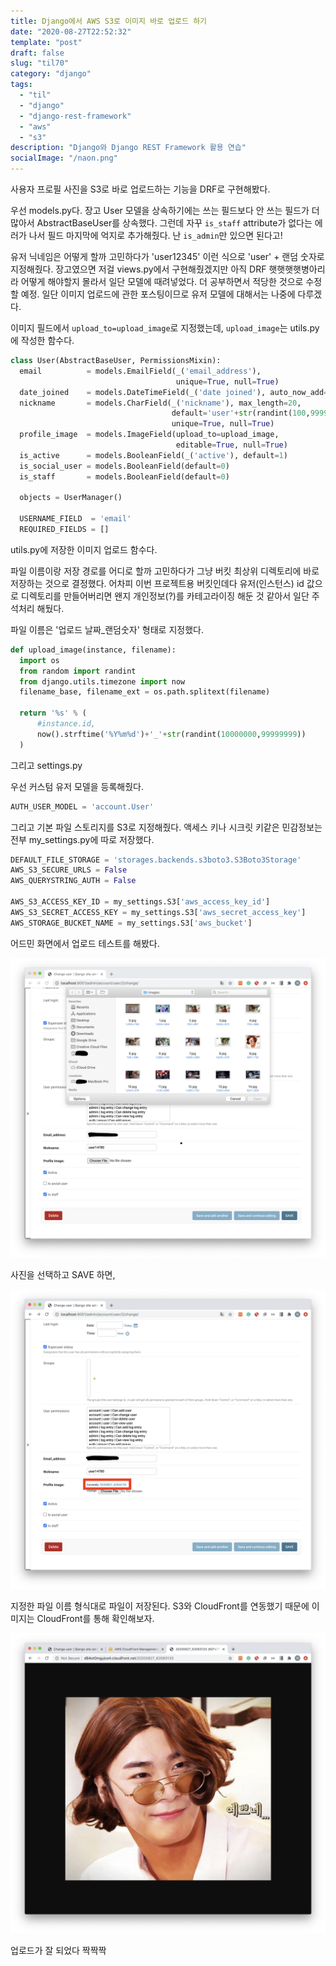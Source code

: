 ```yaml
---
title: Django에서 AWS S3로 이미지 바로 업로드 하기
date: "2020-08-27T22:52:32"
template: "post"
draft: false
slug: "til70"
category: "django"
tags:
  - "til"
  - "django"
  - "django-rest-framework"
  - "aws"
  - "s3"
description: "Django와 Django REST Framework 활용 연습"
socialImage: "/naon.png"
---
```


사용자 프로필 사진을 S3로 바로 업로드하는 기능을 DRF로 구현해봤다.

우선 models.py다. 장고 User 모델을 상속하기에는 쓰는 필드보다 안 쓰는 필드가 더 많아서 AbstractBaseUser를 상속했다. 그런데 자꾸 `is_staff` attribute가 없다는 에러가 나서 필드 마지막에 억지로 추가해줬다. 난 `is_admin`만 있으면 된다고!

유저 닉네임은 어떻게 할까 고민하다가 'user12345' 이런 식으로 'user' + 랜덤 숫자로 지정해줬다. 장고였으면 저걸 views.py에서 구현해줬겠지만 아직 DRF 햇햇햇햇병아리라 어떻게 해야할지 몰라서 일단 모델에 때려넣었다. 더 공부하면서 적당한 것으로 수정할 예정. 일단 이미지 업로드에 관한 포스팅이므로 유저 모델에 대해서는 나중에 다루겠다.

이미지 필드에서 `upload_to=upload_image`로 지정했는데, `upload_image`는 utils.py에 작성한 함수다.

```python
class User(AbstractBaseUser, PermissionsMixin):
  email          = models.EmailField(_('email_address'),
                                     unique=True, null=True)
  date_joined    = models.DateTimeField(_('date joined'), auto_now_add=True)
  nickname       = models.CharField(_('nickname'), max_length=20,
                                    default='user'+str(randint(100,99999)),
                                    unique=True, null=True)
  profile_image  = models.ImageField(upload_to=upload_image,
                                     editable=True, null=True)
  is_active      = models.BooleanField(_('active'), default=1)
  is_social_user = models.BooleanField(default=0)
  is_staff       = models.BooleanField(default=0)

  objects = UserManager()

  USERNAME_FIELD  = 'email'
  REQUIRED_FIELDS = []
```

utils.py에 저장한 이미지 업로드 함수다.

파일 이름이랑 저장 경로를 어디로 할까 고민하다가 그냥 버킷 최상위 디렉토리에 바로 저장하는 것으로 결정했다. 어차피 이번 프로젝트용 버킷인데다 유저(인스턴스) id 값으로 디렉토리를 만들어버리면 왠지 개인정보(?)를 카테고라이징 해둔 것 같아서 일단 주석처리 해뒀다.

파일 이름은 '업로드 날짜_랜덤숫자' 형태로 지정했다.

```python
def upload_image(instance, filename):
  import os
  from random import randint
  from django.utils.timezone import now
  filename_base, filename_ext = os.path.splitext(filename)

  return '%s' % (
      #instance.id,
      now().strftime('%Y%m%d')+'_'+str(randint(10000000,99999999))
  )
```

그리고 settings.py

우선 커스텀 유저 모델을 등록해줬다.

```python
AUTH_USER_MODEL = 'account.User'
```

그리고 기본 파일 스토리지를 S3로 지정해줬다. 액세스 키나 시크릿 키같은 민감정보는 전부 my_settings.py에 따로 저장했다.

```python
DEFAULT_FILE_STORAGE = 'storages.backends.s3boto3.S3Boto3Storage'
AWS_S3_SECURE_URLS = False
AWS_QUERYSTRING_AUTH = False

AWS_S3_ACCESS_KEY_ID = my_settings.S3['aws_access_key_id']
AWS_S3_SECRET_ACCESS_KEY = my_settings.S3['aws_secret_access_key']
AWS_STORAGE_BUCKET_NAME = my_settings.S3['aws_bucket']
```

어드민 화면에서 업로드 테스트를 해봤다.

![s3 image upload](/media/s3-upload1.png)

사진을 선택하고 SAVE 하면,

![s3 image upload](/media/s3-upload2.png)

지정한 파일 이름 형식대로 파일이 저장된다. S3와 CloudFront를 연동했기 때문에 이미지는 CloudFront를 통해 확인해보자.

![s3 image upload](/media/s3-upload3.png)

업로드가 잘 되었다 짝짝짝